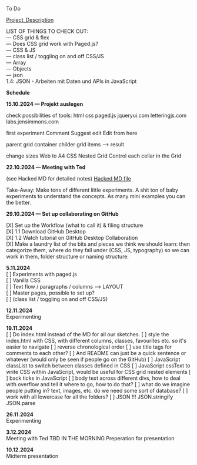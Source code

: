To Do

[Project_Description](HS24_IP_Yagcioglu-Alper_Taennler-Siiri_REV.pdf)

LIST OF THINGS TO CHECK OUT:  
— CSS grid & flex  
— Does CSS grid work with Paged.js?  
— CSS & JS  
— class list / toggling on and off CSS/JS  
— Array  
— Objects  
— json  
1.4: JSON - Arbeiten mit Daten und APIs in JavaScript

**Schedule**

**15.10.2024 — Projekt auslegen**

check possibilities of tools:
html
css
paged.js
jqueryui.com
letteringjs.com
labs.jensimmons.com

first experiment
Comment
Suggest edit
Edit from here

parent
grid container
childer
grid items
–> result

change sizes Web to A4
CSS Nested Grid
Control each cellar in the Grid

**22.10.2024 — Meeting with Ted**

(see Hacked MD for detailed notes)
[Hacked MD file](https://hackmd.io/SSLkuaU9RfeTpcE6LhCBSw)

Take-Away: Make tons of different little experiments. A shit ton of baby experiments to understand the concepts. As many mini examples you can the better.

**29.10.2024 — Set up collaborating on GitHub**

[X] Set up the Workflow (what to call it) & filing structure  
[X] 1.1 Download GitHub Desktop  
[X] 1.2 Watch tutorial on GitHub Desktop Collaboration  
[X] Make a laundry list of the bits and pieces we think we should learn: then categorize them, where do they fall under (CSS, JS, typography) so we can work in them, folder structure or naming structure.

**5.11.2024**  
[ ] Experiments with paged.js  
[ ] Vanilla CSS  
[ ] Text flow / paragraphs / columns —> LAYOUT  
[ ] Master pages, possible to set up?  
[ ] (class list / toggling on and off CSS/JS)

**12.11.2024**  
Experimenting

**19.11.2024**  
[ ] Do index.html instead of the MD for all our sketches.
[ ] style the index.html with CSS, with different columns, classes, favourites etc. so it's easier to navigate
[ ] reverse chronological order
[ ] use title tags for comments to each other?
[ ] And README can just be a quick sentence or whatever (would only be seen if people go on the GitHub)
[ ] JavaScript classList to switch between classes defined in CSS
[ ] JavaScript cssText to write CSS within JavaScript, would be useful for CSS grid nested elements
[ ] back ticks in JavaScript
[ ] body text across different divs, how to deal with overflow and tell it where to go, how to do that?
[ ] what do we imagine people putting in? text, images, etc. do we need some sort of database?
[ ] work with all lowercase for all the folders?
[ ] JSON !!! JSON.stringify JSON.parse

**26.11.2024**  
Experimenting

**3.12.2024**  
Meeting with Ted TBD IN THE MORNING
Preperation for presentation

**10.12.2024**  
Midterm presentation
